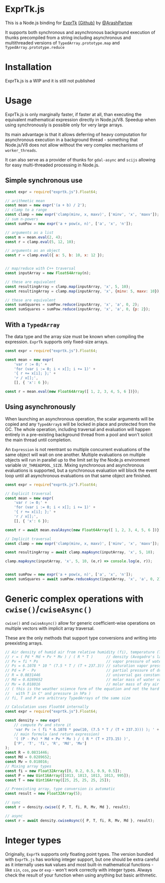 # ExprTk.js

This is a Node.js binding for [ExprTk](http://www.partow.net/programming/exprtk/index.html) [(Github)](https://github.com/ArashPartow/exprtk) by [@ArashPartow](https://github.com/ArashPartow)

It supports both synchronous and asynchronous background execution of thunks precompiled from a string including asynchronous and multithreaded versions of `TypedArray.prototype.map` and `TypedArray.prototype.reduce`

# Installation

ExprTk.js is a WIP and it is still not published

# Usage

ExprTk.js is only marginally faster, if faster at all, than executing the equivalent mathematical expression directly in Node.js/V8. Speedup when using synchronously is possible only for very large arrays.

Its main advantage is that it allows deferring of heavy computation for asynchronous execution in a background thread - something that Node.js/V8 does not allow without the very complex mechanisms of `worker_threads`.

It can also serve as a provider of thunks for `gdal-async` and `scijs` allowing for easy multi-threaded processing in Node.js.

## Simple synchronous use

```js
const expr = require("exprtk.js").Float64;

// arithmetic mean
const mean = new expr('(a + b) / 2');
// clamp to a range
const clamp = new expr('clamp(minv, x, maxv)', ['minv', 'x', 'maxv']);
// sum n-powers
const sumPow = new expr('a + pow(x, n)', ['a', 'x', 'n']);

// arguments as a list
const m = mean.eval(2, 4);
const r = clamp.eval(5, 12, 10);

// arguments as an object
const r = clamp.eval({ a: 5, b: 10, x: 12 });


// map/reduce with C++ traversal
const inputArray = new Float64Array(n);

// these are equivalent
const resultingArray = clamp.map(inputArray, 'x', 5, 10);
const resultingArray = clamp.map(inputArray, 'x', {minv: 5, maxv: 10});

// these are equivalent
const sumSquares = sumPow.reduce(inputArray, 'x', 'a', 0, 2);
const sumSquares = sumPow.reduce(inputArray, 'x', 'a', 0, {p: 2});
```

## With a `TypedArray`

The data type and the array size  must be known when compiling the expression. `ExprTk` supports only fixed-size arrays.

```js
const expr = require("exprtk.js").Float64;

const mean = new expr(
    'var r := 0;' + 
    'for (var i := 0; i < x[]; i += 1)' +
    '{ r += x[i]; };' +
    'r / x[];',
    [], { 'x': 6 });

const r = mean.eval(new Float64Array([ 1, 2, 3, 4, 5, 6 ])});
```

## Using asynchronously

When launching an asynchronous operation, the scalar arguments will be copied and any `TypedArray`s will be locked in place and protected from the GC. The whole operation, including traversal and evaluation will happen entirely in a pre-existing background thread from a pool and won't solicit the main thread until completion.

An `Expression` is not reentrant so multiple concurrent evaluations of the same object will wait on one another. Multiple evaluations on multiple objects will run in parallel up to the limit set by the Node.js environment variable `UV_THREADPOOL_SIZE`. Mixing synchronous and asynchronous evaluations is supported, but a synchronous evaluation will block the event loop until all asynchronous evaluations on that same object are finished.

```js
const expr = require("exprtk.js").Float64;

// Explicit traversal
const mean = new expr(
    'var r := 0;' + 
    'for (var i := 0; i < x[]; i += 1)' +
    '{ r += x[i]; };' +
    'r / x[];',
    [], { 'x': 6 });

const r = await mean.evalAsync(new Float64Array([ 1, 2, 3, 4, 5, 6 ])});

// Implicit traversal
const clamp = new expr('clamp(minv, x, maxv)', ['minv', 'x', 'maxv']);

const resultingArray = await clamp.mapAsync(inputArray, 'x', 5, 10);

clamp.mapAsync(inputArray, 'x', 5, 10, (e,r) => console.log(e, r));


const sumPow = new expr('a + pow(x, n)', ['a', 'x', 'n']);
const sumSquares = await sumPow.reduceAsync(inputArray, 'x', 'a', 0, 2);
```

# Generic complex operations with `cwise()`/`cwiseAsync()`

`cwise()` and `cwiseAsync()` allow for generic coefficient-wise operations on multiple vectors with implicit array traversal.

These are the only methods that support type conversions and writing into preexisting arrays.

```js
// Air density of humid air from relative humidity (fi), temperature (T) and pressure (P)
// r = ( Pd * Md + Pv * Mv ) / ( R * T )      // density (Avogadro's law)
// Pv = fi * Ps                               // vapor pressure of water
// Ps = 6.1078 * 10 ^ (7.5 * T / (T + 237.3)) // saturation vapor pressure (Tetens' equation)
// Pd = P - Pv                                // partial pressure of dry air
// R = 0.0831446                              // universal gas constant
// Md = 0.0289652                             // molar mass of water vapor
// Mv = 0.018016                              // molar mass of dry air
// ( this is the weather science form of the equation and not the hard physics one
//   with T in C° and pressure in hPa )
// fi, T and P are arbitrary TypedArrays of the same size

// Calculation uses Float64 internally
const expr = require("exprtk.js").Float64;

const density = new expr(
    // compute Pv and store it
    'var Pv := ( fi * 6.1078 * pow(10, (7.5 * T / (T + 237.3))) ); ' +
    // main formula (and return expression)
    '( (P - Pv) * Md + Pv * Mv ) / ( R * (T + 273.15) )',
    ['P', 'T', 'fi', 'R', 'Md', 'Mv']
);
const R = 0.0831446;
const Md = 0.0289652;
const Mv = 0.018016;
// Mixing array types
const fi = new Float32Array([0, 0.2, 0.5, 0.9, 0.5]);
const P = new Uint16Array([1013, 1013, 1013, 1013, 995]);
const T = new Uint16Array([25, 25, 25, 25, 25]);

// Preexisting array, type conversion is automatic
const result = new Float32Array(5);

// sync
const r = density.cwise({ P, T, fi, R, Mv, Md }, result);

// async
const r = await density.cwiseAsync({ P, T, fi, R, Mv, Md }, result);
```

# Integer types

Originally, `ExprTk` supports only floating point types. The version bundled with `ExprTk.js` has working integer support, but one should be extra careful as it internally uses `NaN` values and most built-in mathematical functions - like `sin`, `cos`, `pow` or `exp` - won't work correctly with integer types. Always check the result of your function when using anything but basic arithmetic.
